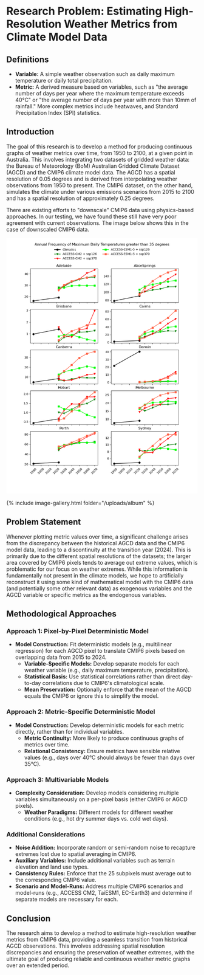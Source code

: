 # Research Problem: Estimating High-Resolution Weather Metrics from Climate Model Data

## Definitions

- **Variable:** A simple weather observation such as daily maximum temperature or daily total precipitation.
- **Metric:** A derived measure based on variables, such as "the average number of days per year where the maximum temperature exceeds 40°C" or "the average number of days per year with more than 10mm of rainfall." More complex metrics include heatwaves,  and Standard Precipitation Index (SPI) statistics.

## Introduction

The goal of this research is to develop a method for producing continuous graphs of weather metrics over time, from 1950 to 2100, at a given point in Australia. This involves integrating two datasets of gridded weather data: the Bureau of Meteorology (BoM) Australian Gridded Climate Dataset (AGCD) and the CMIP6 climate model data. The AGCD has a spatial resolution of 0.05 degrees and is derived from interpolating weather observations from 1950 to present. The CMIP6 dataset, on the other hand, simulates the climate under various emissions scenarios from 2015 to 2100 and has a spatial resolution of approximately 0.25 degrees.

There are existing efforts to "downscale" CMIP6 data using physics-based approaches. In our testing, we have found these still have very poor agreement with current observations. The image below shows this in the case of downscaled CMIP6 data.

![Charts showing days over 35°C over time for Australian cities](./images/TX_g35.png "Days over 35°C")

{% include image-gallery.html folder="/uploads/album" %}

## Problem Statement

 Whenever plotting metric values over time, a significant challenge arises from the discrepancy between the historical AGCD data and the CMIP6 model data, leading to a discontinuity at the transition year (2024). This is primarily due to the different spatial resolutions of the datasets; the larger area covered by CMIP6 pixels tends to average out extreme values, which is problematic for our focus on weather extremes. While this information is fundamentally not present in the climate models, we hope to artificially reconstruct it using some kind of mathematical model with the CMIP6 data (and potentially some other relevant data) as exogenous variables and the AGCD variable or specific metrics as the endogenous variables.

## Methodological Approaches

### Approach 1: Pixel-by-Pixel Deterministic Model
- **Model Construction:** Fit deterministic models (e.g., multilinear regression) for each AGCD pixel to translate CMIP6 pixels based on overlapping data from 2015 to 2024.
  - **Variable-Specific Models:** Develop separate models for each weather variable (e.g., daily maximum temperature, precipitation).
  - **Statistical Basis:** Use statistical correlations rather than direct day-to-day correlations due to CMIP6's climatological scale.
  - **Mean Preservation:** Optionally enforce that the mean of the AGCD equals the CMIP6 or ignore this to simplify the model.

### Approach 2: Metric-Specific Deterministic Model
- **Model Construction:** Develop deterministic models for each metric directly, rather than for individual variables.
  - **Metric Continuity:** More likely to produce continuous graphs of metrics over time.
  - **Relational Consistency:** Ensure metrics have sensible relative values (e.g., days over 40°C should always be fewer than days over 35°C).

### Approach 3: Multivariable Models
- **Complexity Consideration:** Develop models considering multiple variables simultaneously on a per-pixel basis (either CMIP6 or AGCD pixels).
  - **Weather Paradigms:** Different models for different weather conditions (e.g., hot dry summer days vs. cold wet days).

### Additional Considerations
- **Noise Addition:** Incorporate random or semi-random noise to recapture extremes lost due to spatial averaging in CMIP6.
- **Auxiliary Variables:** Include additional variables such as terrain elevation and land use types.
- **Consistency Rules:** Enforce that the 25 subpixels must average out to the corresponding CMIP6 value.
- **Scenario and Model-Runs:** Address multiple CMIP6 scenarios and model-runs (e.g., ACCESS CM2, TaiESM1, EC-Earth3) and determine if separate models are necessary for each.

## Conclusion

The research aims to develop a method to estimate high-resolution weather metrics from CMIP6 data, providing a seamless transition from historical AGCD observations. This involves addressing spatial resolution discrepancies and ensuring the preservation of weather extremes, with the ultimate goal of producing reliable and continuous weather metric graphs over an extended period.